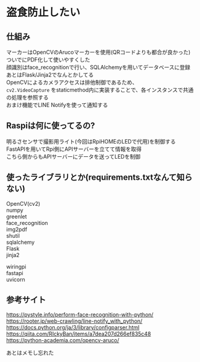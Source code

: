 # 盗食防止したい

## 仕組み
マーカーはOpenCVのArucoマーカーを使用(QRコードよりも都合が良かった)  
ついでにPDF化して使いやすくした  
顔識別はface_recognitionで行い、SQLAlchemyを用いてデータベースに登録
あとはFlask/Jinja2でなんとかしてる  
OpenCVによるカメラアクセスは排他制御であるため、  
`cv2.VideoCapture` をstaticmethod内に実装することで、各インスタンスで共通の処理を参照する  
おまけ機能でLINE Notifyを使って通知する  

## Raspiは何に使ってるの?
明るさセンサで撮影用ライト(今回はRpiHOMEのLEDで代用)を制御する  
FastAPIを用いてRpi側にAPIサーバーを立てて情報を取得  
こちら側からもAPIサーバーにデータを送ってLEDを制御   

## 使ったライブラリとか(requirements.txtなんて知らない)
OpenCV(cv2)  
numpy  
greenlet  
face_recognition  
img2pdf  
shutil  
sqlalchemy  
Flask  
jinja2  

wiringpi  
fastapi  
uvicorn  

## 参考サイト
https://pystyle.info/perform-face-recognition-with-python/  
https://rooter.jp/web-crawling/line-notify_with_python/  
https://docs.python.org/ja/3/library/configparser.html  
https://qiita.com/RIckyBan/items/a7dea207d266ef835c48  
https://python-academia.com/opencv-aruco/  

あとはメモし忘れた